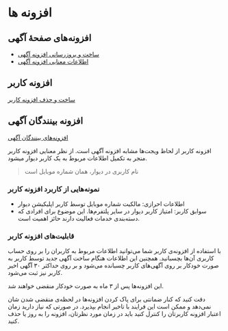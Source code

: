# افزونه ها

## افزونه‌های صفحهٔ آگهی

- [ساخت و بروزرسانی افزونه آگهی](./post_addons.md)
- [اطلاعات معنایی افزونه آگهی](/semantic/semantic_data.md)

## افزونه کاربر

[ ساخت و حذف افزونه کاربر ](./user-addons.md)

## افزونه بینندگان آگهی

[افزونه‌های بینندگان آگهی](./demand_addon.md)

افزونه کاربر از لحاظ ویجت‌ها مشابه افزونه آگهی است. از نظر معنایی افزونه کاربر منجر به تکمیل اطلاعات مربوط به یک کاربر دیوار میشود.

> نام کاربری در دیوار، همان شماره موبایل است

### نمونه‌هایی از کاربرد افزونه کاربر

- اطلاعات احرازی: مالکیت شماره موبایل توسط کاربر اپلیکیشن دیوار
- سوابق کاربر: امتیاز کاربر دیوار در سایر پلتفرم‌ها. این موضوع برای افرادی که دسته‌بندی خدمات فعالیت دارند حائز اهمیت است.

### قابلیت‌های افزونه کاربر

با استفاده از افزونه‌ی کاربر شما می‌توانید اطلاعات مربوط به کاربران را بر روی حساب کاربری آن‌ها بچسبانید.
همچنین این اطلاعات هنگام ساخت آگهی جدید توسط کاربر به صورت خودکار بر روی آگهی‌های کاربر چسبانده می‌شود و بر روی حداکثر ۳۰ آگهی اخیر کاربر نیز ثبت می‌شود.

این افزونه‌ها پس از ۳ ماه به صورت خودکار منقضی خواهند شد.

دقت کنید که کنار ضمانتی برای پاک کردن افزونه‌ها در لحظه‌ی منقضی شدن شان نمی‌دهد و ممکن است این فرایند با تاخیر انجام بپذیرد.
در صورتی که نیاز دارید زمان اعتبار افزونه‌ کاربرتان را کنترل کنید باید در زمان مورد نظرتان، افزونه را به روز یا حذف کنید.
